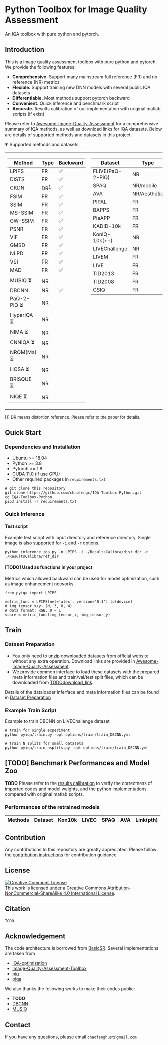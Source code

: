 # Python Toolbox for Image Quality Assessment
An IQA toolbox with pure python and pytorch.


## Introduction

This is a image quality assessment toolbox with pure python and pytorch. We provide the following features:

- **Comprehensive.** Support many mainstream full reference (FR) and no reference (NR) metrics
- **Flexible.** Support training new DNN models with several public IQA datasets
- **Differentiable.** Most methods support pytorch backward
- **Convenient.** Quick inference and benchmark script
- **Accurate.** Results calibration of our implementation with original matlab scripts (if exist)

Please refer to [Awesome-Image-Quality-Assessment](https://github.com/chaofengc/Awesome-Image-Quality-Assessment) for a comprehensive summary of IQA methods, as well as download links for IQA datasets. Below are details of supported methods and datasets in this project. 

<details open>
<summary>Supported methods and datasets:</summary>


<table>
<tr><td style="vertical-align:top;border:none">

| Method | Type | Backward | 
| --- | --- | --- | 
| LPIPS | FR | :white_check_mark: |  NR |
| DISTS | FR | :white_check_mark: |
| CKDN | DR<sup>[1](#fn1)</sup> | :white_check_mark: | 
| FSIM | FR | :white_check_mark: | 
| SSIM  | FR | :white_check_mark: | 
| MS-SSIM  | FR | :white_check_mark: | 
| CW-SSIM  | FR | :white_check_mark: | 
| PSNR  | FR | :white_check_mark: | 
| VIF | FR | :white_check_mark: | 
| GMSD  | FR | :white_check_mark: | 
| NLPD  | FR | :white_check_mark: | 
| VSI  | FR | :white_check_mark: | 
| MAD  | FR | :white_check_mark: | 
| | | | 
| MUSIQ :hourglass_flowing_sand: | NR | | 
| DBCNN | NR | :white_check_mark: | 
| PaQ-2-PiQ :hourglass_flowing_sand: | NR | | 
| HyperIQA :hourglass_flowing_sand: | NR | | 
| NIMA :hourglass_flowing_sand: | NR | | 
| CNNIQA :hourglass_flowing_sand: | NR | | 
| NRQM(Ma) :hourglass_flowing_sand: | NR | | 
| HOSA :hourglass_flowing_sand: | NR | | 
| BRISQUE :hourglass_flowing_sand: | NR | | 
| NIQE :hourglass_flowing_sand: | NR | | 

</td><td style="vertical-align:top;border:none">

| Dataset | Type |
| --- | --- |
| FLIVE(PaQ-2-PiQ) | NR | 
| SPAQ | NR/mobile | 
| AVA | NR/Aesthetic | 
| PIPAL | FR | 
| BAPPS | FR | 
| PieAPP | FR | 
| KADID-10k | FR | 
| KonIQ-10k(++) | NR | 
| LIVEChallenge | NR | 
| LIVEM | FR | 
| LIVE | FR | 
| TID2013 | FR | 
| TID2008 | FR | 
| CSIQ | FR | 

</td></tr> 
</table>

<font size="2">
<a name="fn1">[1]</a> DR means distortion reference. Please refer to the paper for details. 
</font>

</details>

## Quick Start

### Dependencies and Installation
- Ubuntu >= 18.04
- Python >= 3.8
- Pytorch >= 1.8
- CUDA 11.0 (if use GPU)
- Other required packages in `requirements.txt`
```
# git clone this repository
git clone https://github.com/chaofengc/IQA-Toolbox-Python.git
cd IQA-Toolbox-Python
pip3 install -r requirements.txt
```

### Quick Inference

#### Test script 

Example test script with input directory and reference directory. Single image is also supported for `-i` and `-r` options. 
```
python inference_iqa.py -n LPIPS -i ./ResultsCalibra/dist_dir -r ./ResultsCalibra/ref_dir 
```

#### [**TODO**] Used as functions in your project

Metrics which allowed backward can be used for model optimization, such as image enhancement networks.

```
from pyiqa import LPIPS 

metric_func = LPIPS(net='alex', version='0.1').to(device)
# img_tensor_x/y: (N, 3, H, W)
# data format: RGB, 0 ~ 1
score = metric_func(img_tensor_x, img_tensor_y)
```

## Train 

### Dataset Preparation

- You only need to unzip downloaded datasets from official website without any extra operation. Download links are provided in [Awesome-Image-Quality-Assessment](https://github.com/chaofengc/Awesome-Image-Quality-Assessment).  
- We provide common interface to load these datasets with the prepared meta information files and train/val/test split files, which can be downloaded from [TODOdownload_link](). 

Details of the dataloader inferface and meta information files can be found in [Dataset Preparation](Dataset_Preparation.md) 

### Example Train Script 

Example to train DBCNN on LIVEChallenge dataset
```
# train for single experiment
python pyiqa/train.py -opt options/train/train_DBCNN.yml 

# train N splits for small datasets
python pyiqa/train_nsplits.py -opt options/train/train_DBCNN.yml 
```

## [**TODO**] Benchmark Performances and Model Zoo

**TODO** Please refer to the [results calibration](./ResultsCalibra/ResultsCalibra.md) to verify the correctness of imported codes and model weights, and the python implementations compared with original matlab scripts.

### Performances of the retrained models

| Methods | Dataset | Kon10k | LIVEC | SPAQ | AVA | Link(pth) |
| --- | --- | --- | --- | --- | --- | --- |


## Contribution

Any contributions to this repository are greatly appreciated. Please follow the [contribution instructions](Instruction.md) for contribution guidance.  

## License

<a rel="license" href="http://creativecommons.org/licenses/by-nc-sa/4.0/"><img alt="Creative Commons License" style="border-width:0" src="https://i.creativecommons.org/l/by-nc-sa/4.0/88x31.png" /></a><br />This work is licensed under a <a rel="license" href="http://creativecommons.org/licenses/by-nc-sa/4.0/">Creative Commons Attribution-NonCommercial-ShareAlike 4.0 International License</a>.

## Citation

```
TODO
```

## Acknowledgement

The code architecture is borrowed from [BasicSR](https://github.com/xinntao/BasicSR). Several implementations are taken from 

- [IQA-optimization](https://github.com/dingkeyan93/IQA-optimization)  
- [Image-Quality-Assessment-Toolbox](https://github.com/RyanXingQL/Image-Quality-Assessment-Toolbox) 
- [piq](https://github.com/photosynthesis-team/piq)
- [piqa](https://github.com/francois-rozet/piqa)

We also thanks the following works to make their codes public:
- **TODO**
- [DBCNN]() 
- [MUSIQ]() 

## Contact

If you have any questions, please email `chaofenghust@gmail.com`
